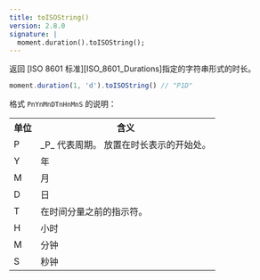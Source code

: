 ```yaml
---
title: toISOString()
version: 2.8.0
signature: |
  moment.duration().toISOString();
---
```


返回 [ISO 8601 标准][ISO_8601_Durations]指定的字符串形式的时长。

```javascript
moment.duration(1, 'd').toISOString() // "P1D"
```

格式 ``PnYnMnDTnHnMnS`` 的说明：

<table class="table table-striped table-bordered">
  <tbody>
    <tr>
      <th>单位</th>
      <th>含义</th>
    </tr>
    <tr>
      <td>P</td>
      <td>_P_ 代表周期。 放置在时长表示的开始处。</td>
    </tr>
    <tr>
      <td>Y</td>
      <td>年</td>
    </tr>
    <tr>
      <td>M</td>
      <td>月</td>
    </tr>
    <tr>
      <td>D</td>
      <td>日</td>
    </tr>
    <tr>
      <td>T</td>
      <td>在时间分量之前的指示符。</td>
    </tr>
    <tr>
      <td>H</td>
      <td>小时</td>
    </tr>
    <tr>
      <td>M</td>
      <td>分钟</td>
    </tr>
    <tr>
      <td>S</td>
      <td>秒钟</td>
    </tr>
  </tbody>
</table>
